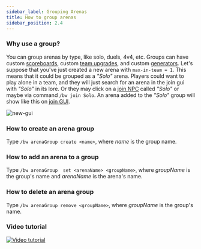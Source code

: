 ```yaml
---
sidebar_label: Grouping Arenas
title: How to group arenas
sidebar_position: 2.4
---
```

### Why use a group?
You can group arenas by type, like solo, duels, 4v4, etc. Groups can have custom [scoreboards](../configuration/scoreboard-configuration), custom [team upgrades](../configuration/upgrades-configuration), and custom [generators](../configuration/generators-configuration). Let's suppose that you've just created a new arena with `max-in-team = 1`. This means that it could be grouped as a *"Solo"* arena. Players could want to play alone in a team, and they will just search for an arena in the join gui with _"Solo"_ in its lore. Or they may click on a [join NPC](../hooks/citizens-hook) called _"Solo"_ or maybe via command ```/bw join Solo```. An arena added to the *"Solo"* group will show like this on [join GUI](../setup/how-to-join-arenas#join-gui).

![new-gui](/uploads/new-gui.png)


### How to create an arena group
Type ```/bw arenaGroup create <name>```, where *name* is the group name.

### How to add an arena to a group
Type ```/bw arenaGroup  set <arenaName> <groupName>```, where *groupName* is the group's name and *arenaName* is the arena's name.

### How to delete an arena group
Type ```/bw arenaGroup remove <groupName>```, where *groupName* is the group's name.

### Video tutorial

[![Video tutorial](https://img.youtube.com/vi/FJj1SvbIBA4/0.jpg)](https://youtu.be/FJj1SvbIBA4 "Tutorial")
